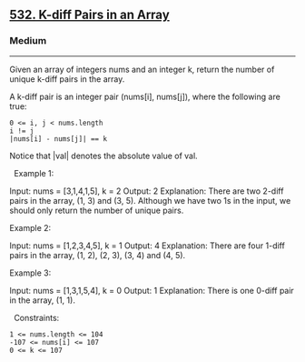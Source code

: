 <h2><a href="https://leetcode.com/problems/k-diff-pairs-in-an-array/description/">532. K-diff Pairs in an Array</a></h2><h3>Medium</h3><hr>Given an array of integers nums and an integer k, return the number of unique k-diff pairs in the array.

A k-diff pair is an integer pair (nums[i], nums[j]), where the following are true:


	0 <= i, j < nums.length
	i != j
	|nums[i] - nums[j]| == k


Notice that |val| denotes the absolute value of val.

 
Example 1:

Input: nums = [3,1,4,1,5], k = 2
Output: 2
Explanation: There are two 2-diff pairs in the array, (1, 3) and (3, 5).
Although we have two 1s in the input, we should only return the number of unique pairs.


Example 2:

Input: nums = [1,2,3,4,5], k = 1
Output: 4
Explanation: There are four 1-diff pairs in the array, (1, 2), (2, 3), (3, 4) and (4, 5).


Example 3:

Input: nums = [1,3,1,5,4], k = 0
Output: 1
Explanation: There is one 0-diff pair in the array, (1, 1).


 
Constraints:


	1 <= nums.length <= 104
	-107 <= nums[i] <= 107
	0 <= k <= 107

